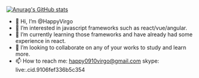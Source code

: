 [![Anurag's GitHub stats](https://github-readme-stats.vercel.app/api?username=happyvirgo&count_private=true&show_icons=true&show_icons=true&theme=radical&repo=github-readme-stats)](https://github.com/anuraghazra/github-readme-stats)
- 👋 Hi, I’m @HappyVirgo
- 👀 I’m interested in javascript frameworks such as react/vue/angular.
- 🌱 I’m currently learning those frameworks and have already had some experience in react.
- 💞️ I’m looking to collaborate on any of your works to study and learn more.
- 📫 How to reach me: 
happy0910virgo@gmail.com
skype: live:.cid.9106fef336b5c354

<!---
HappyVirgo/HappyVirgo is a ✨ special ✨ repository because its `README.md` (this file) appears on your GitHub profile.
You can click the Preview link to take a look at your changes.
--->
